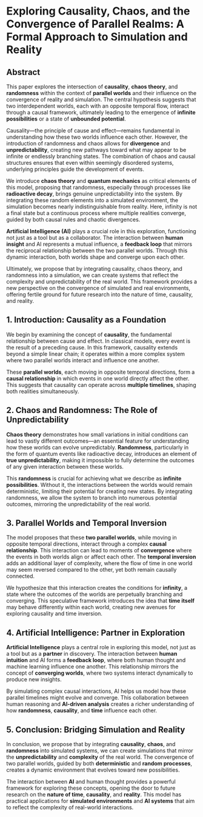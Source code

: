 
# Exploring Causality, Chaos, and the Convergence of Parallel Realms: A Formal Approach to Simulation and Reality

## Abstract
This paper explores the intersection of **causality**, **chaos theory**, and **randomness** within the context of **parallel worlds** and their influence on the convergence of reality and simulation. The central hypothesis suggests that two interdependent worlds, each with an opposite temporal flow, interact through a causal framework, ultimately leading to the emergence of **infinite possibilities** or a state of **unbounded potential**.

Causality—the principle of cause and effect—remains fundamental in understanding how these two worlds influence each other. However, the introduction of randomness and chaos allows for **divergence** and **unpredictability**, creating new pathways toward what may appear to be infinite or endlessly branching states. The combination of chaos and causal structures ensures that even within seemingly disordered systems, underlying principles guide the development of events.

We introduce **chaos theory** and **quantum mechanics** as critical elements of this model, proposing that randomness, especially through processes like **radioactive decay**, brings genuine unpredictability into the system. By integrating these random elements into a simulated environment, the simulation becomes nearly indistinguishable from reality. Here, infinity is not a final state but a continuous process where multiple realities converge, guided by both causal rules and chaotic divergences.

**Artificial Intelligence (AI)** plays a crucial role in this exploration, functioning not just as a tool but as a collaborator. The interaction between **human insight** and AI represents a mutual influence, a **feedback loop** that mirrors the reciprocal relationship between the two parallel worlds. Through this dynamic interaction, both worlds shape and converge upon each other.

Ultimately, we propose that by integrating causality, chaos theory, and randomness into a simulation, we can create systems that reflect the complexity and unpredictability of the real world. This framework provides a new perspective on the convergence of simulated and real environments, offering fertile ground for future research into the nature of time, causality, and reality.

## 1. Introduction: Causality as a Foundation
We begin by examining the concept of **causality**, the fundamental relationship between cause and effect. In classical models, every event is the result of a preceding cause. In this framework, causality extends beyond a simple linear chain; it operates within a more complex system where two parallel worlds interact and influence one another.

These **parallel worlds**, each moving in opposite temporal directions, form a **causal relationship** in which events in one world directly affect the other. This suggests that causality can operate across **multiple timelines**, shaping both realities simultaneously.

## 2. Chaos and Randomness: The Role of Unpredictability
**Chaos theory** demonstrates how small variations in initial conditions can lead to vastly different outcomes—an essential feature for understanding how these worlds can evolve unpredictably. **Randomness**, particularly in the form of quantum events like radioactive decay, introduces an element of **true unpredictability**, making it impossible to fully determine the outcomes of any given interaction between these worlds.

This **randomness** is crucial for achieving what we describe as **infinite possibilities**. Without it, the interactions between the worlds would remain deterministic, limiting their potential for creating new states. By integrating randomness, we allow the system to branch into numerous potential outcomes, mirroring the unpredictability of the real world.

## 3. Parallel Worlds and Temporal Inversion
The model proposes that these **two parallel worlds**, while moving in opposite temporal directions, interact through a complex **causal relationship**. This interaction can lead to moments of **convergence** where the events in both worlds align or affect each other. The **temporal inversion** adds an additional layer of complexity, where the flow of time in one world may seem reversed compared to the other, yet both remain causally connected.

We hypothesize that this interaction creates the conditions for **infinity**, a state where the outcomes of the worlds are perpetually branching and converging. This speculative framework introduces the idea that **time itself** may behave differently within each world, creating new avenues for exploring causality and time inversion.

## 4. Artificial Intelligence: Partner in Exploration
**Artificial Intelligence** plays a central role in exploring this model, not just as a tool but as a **partner** in discovery. The interaction between **human intuition** and AI forms a **feedback loop**, where both human thought and machine learning influence one another. This relationship mirrors the concept of **converging worlds**, where two systems interact dynamically to produce new insights.

By simulating complex causal interactions, AI helps us model how these parallel timelines might evolve and converge. This collaboration between human reasoning and **AI-driven analysis** creates a richer understanding of how **randomness**, **causality**, and **time** influence each other.

## 5. Conclusion: Bridging Simulation and Reality
In conclusion, we propose that by integrating **causality**, **chaos**, and **randomness** into simulated systems, we can create simulations that mirror the **unpredictability** and **complexity** of the real world. The convergence of two parallel worlds, guided by both **deterministic** and **random processes**, creates a dynamic environment that evolves toward new possibilities.

The interaction between **AI** and human thought provides a powerful framework for exploring these concepts, opening the door to future research on the **nature of time**, **causality**, and **reality**. This model has practical applications for **simulated environments** and **AI systems** that aim to reflect the complexity of real-world interactions.
